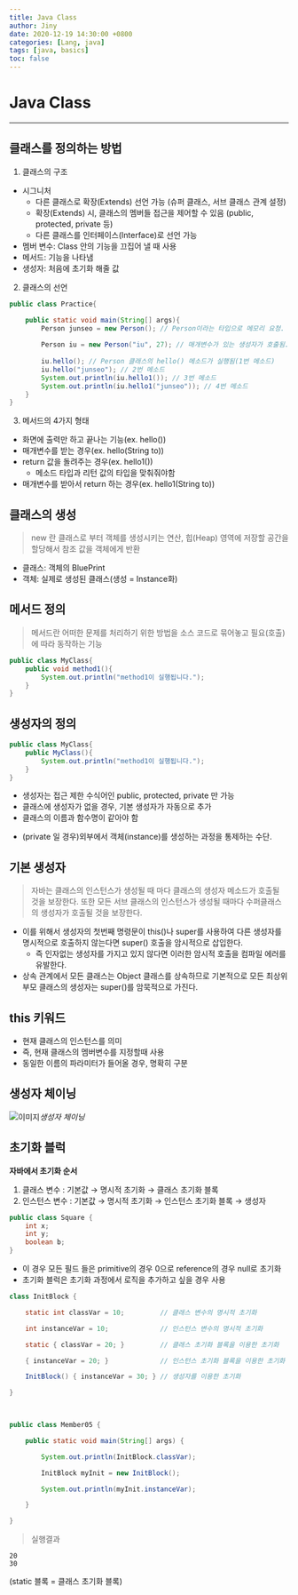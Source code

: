 ```yaml
---
title: Java Class
author: Jiny
date: 2020-12-19 14:30:00 +0800
categories: [Lang, java]
tags: [java, basics]
toc: false
---
```


# Java Class
___

## 클래스를 정의하는 방법

1. 클래스의 구조
  - 시그니처
    - 다른 클래스로 확장(Extends) 선언 가능 (슈퍼 클래스, 서브 클래스 관계 설정)
    - 확장(Extends) 시, 클래스의 멤버들 접근을 제어할 수 있음 (public, protected, private 등)
    - 다른 클래스를 인터페이스(Interface)로 선언 가능
  - 멤버 변수: Class 안의 기능을 끄집어 낼 때 사용
  - 메서드: 기능을 나타냄
  - 생성자: 처음에 초기화 해줄 값

2. 클래스의 선언

```java
public class Practice{

	public static void main(String[] args){
    	Person junseo = new Person(); // Person이라는 타입으로 메모리 요청. 이 구문이 실행시 Person 클래스의 생성자가 실행됨
        
        Person iu = new Person("iu", 27); // 매개변수가 있는 생성자가 호출됨.
        
        iu.hello(); // Person 클래스의 hello() 메소드가 실행됨(1번 메소드)
        iu.hello("junseo"); // 2번 메소드
        System.out.println(iu.hello1()); // 3번 메소드
        System.out.println(iu.hello1("junseo")); // 4번 메소드
    }
}
```

3. 메서드의 4가지 형태
  - 화면에 출력만 하고 끝나는 기능(ex. hello())
  - 매개변수를 받는 경우(ex. hello(String to))
  - return 값을 돌려주는 경우(ex. hello1())
    - 메소드 타입과 리턴 값의 타입을 맞춰줘야함
  - 매개변수를 받아서 return 하는 경우(ex. hello1(String to))

## 클래스의 생성

> new 란 클래스로 부터 객체를 생성시키는 연산, 힙(Heap) 영역에 저장할 공간을 할당해서 참조 값을 객체에게 반환

- 클래스: 객체의 BluePrint
- 객체: 실제로 생성된 클래스(생성 = Instance화)

## 메서드 정의

> 메서드란 어떠한 문제를 처리하기 위한 방법을 소스 코드로 묶어놓고 필요(호출)에 따라 동작하는 기능

```java
public class MyClass{
    public void method1(){
        System.out.println("method1이 실행됩니다.");
    }
}
```

## 생성자의 정의

```java
public class MyClass{
    public MyClass(){
        System.out.println("method1이 실행됩니다.");
    }
}
```

- 생성자는 접근 제한 수식어인 public, protected, private 만 가능
- 클래스에 생성자가 없을 경우, 기본 생성자가 자동으로 추가
- 클래스의 이름과 함수명이 같아야 함
+ (private 일 경우)외부에서 객체(instance)를 생성하는 과정을 통제하는 수단.

## 기본 생성자

> 자바는 클래스의 인스턴스가 생성될 때 마다 클래스의 생성자 메소드가 호출될 것을 보장한다. 또한 모든 서브 클래스의 인스턴스가 생성될 때마다 수퍼클래스의 생성자가 호출될 것을 보장한다.

- 이를 위해서 생성자의 첫번째 명령문이 this()나 super를 사용하여 다른 생성자를 명시적으로 호출하지 않는다면 super() 호출을 암시적으로 삽입한다.
  - 즉 인자없는 생성자를 가지고 있지 않다면 이러한 암시적 호출을 컴파일 에러를 유발한다.
- 상속 관계에서 모든 클래스는 Object 클래스를 상속하므로 기본적으로 모든 최상위 부모 클래스의 생성자는 super()를 암묵적으로 가진다.

## this 키워드

- 현재 클래스의 인스턴스를 의미
- 즉, 현재 클래스의 멤버변수를 지정할때 사용
- 동일한 이름의 파라미터가 들어올 경우, 명확히 구분

## 생성자 체이닝

![이미지](https://beginnersbook.com/wp-content/uploads/2013/12/constructor_chaining.jpg)*생성자 체이닝*

## 초기화 블럭

**자바에서 초기화 순서**

1. 클래스 변수 : 기본값 → 명시적 초기화 → 클래스 초기화 블록
2. 인스턴스 변수 : 기본값 → 명시적 초기화 → 인스턴스 초기화 블록 → 생성자

```java
public class Square {
    int x;
    int y;
    boolean b;
}
```
- 이 경우 모든 필드 들은 primitive의 경우 0으로 reference의 경우 null로 초기화
- 초기화 블럭은 초기화 과정에서 로직을 추가하고 싶을 경우 사용

```java
class InitBlock {

    static int classVar = 10;         // 클래스 변수의 명시적 초기화

    int instanceVar = 10;             // 인스턴스 변수의 명시적 초기화

    static { classVar = 20; }         // 클래스 초기화 블록을 이용한 초기화

    { instanceVar = 20; }             // 인스턴스 초기화 블록을 이용한 초기화

    InitBlock() { instanceVar = 30; } // 생성자를 이용한 초기화

}

 

public class Member05 {

    public static void main(String[] args) {

        System.out.println(InitBlock.classVar);

        InitBlock myInit = new InitBlock();

        System.out.println(myInit.instanceVar);

    }

}
```

> 실행결과

```
20
30
```

(static 블록 = 클래스 초기화 블록)
